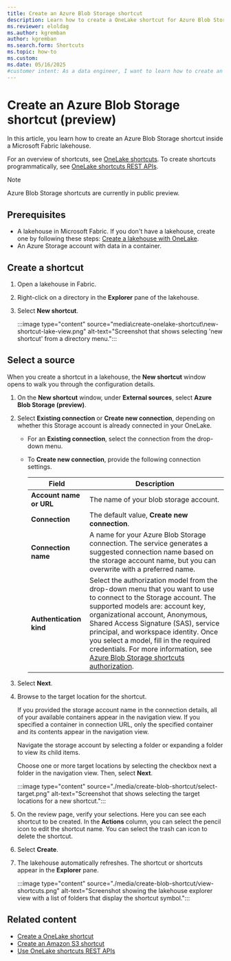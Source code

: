 ```yaml
---
title: Create an Azure Blob Storage shortcut
description: Learn how to create a OneLake shortcut for Azure Blob Storage inside a Microsoft Fabric lakehouse.
ms.reviewer: eloldag
ms.author: kgremban
author: kgremban
ms.search.form: Shortcuts
ms.topic: how-to
ms.custom:
ms.date: 05/16/2025
#customer intent: As a data engineer, I want to learn how to create an Azure Blob Storage shortcut inside a Microsoft Fabric lakehouse so that I can efficiently manage and access my data.
---
```


# Create an Azure Blob Storage shortcut (preview)

In this article, you learn how to create an Azure Blob Storage shortcut inside a Microsoft Fabric lakehouse.

For an overview of shortcuts, see [OneLake shortcuts](onelake-shortcuts.md). To create shortcuts programmatically, see [OneLake shortcuts REST APIs](onelake-shortcuts-rest-api.md).

>[!NOTE]
>Azure Blob Storage shortcuts are currently in public preview.

## Prerequisites

- A lakehouse in Microsoft Fabric. If you don't have a lakehouse, create one by following these steps: [Create a lakehouse with OneLake](create-lakehouse-onelake.md).
- An Azure Storage account with data in a container.

## Create a shortcut

1. Open a lakehouse in Fabric.

1. Right-click on a directory in the **Explorer** pane of the lakehouse.

1. Select **New shortcut**.

   :::image type="content" source="media\create-onelake-shortcut\new-shortcut-lake-view.png" alt-text="Screenshot that shows selecting 'new shortcut' from a directory menu.":::

## Select a source

When you create a shortcut in a lakehouse, the **New shortcut** window opens to walk you through the configuration details.

1. On the **New shortcut** window, under **External sources**, select **Azure Blob Storage (preview)**.

1. Select **Existing connection** or **Create new connection**, depending on whether this Storage account is already connected in your OneLake.

   * For an **Existing connection**, select the connection from the drop-down menu.

   * To **Create new connection**, provide the following connection settings.


     |Field | Description|
     |-----|-----|
     | **Account name or URL**| The name of your blob storage account. |
     |**Connection** | The default value, **Create new connection**. |
     |**Connection name** | A name for your Azure Blob Storage connection. The service generates a suggested connection name based on the storage account name, but you can overwrite with a preferred name. |
     |**Authentication kind**| Select the authorization model from the drop-down menu that you want to use to connect to the Storage account. The supported models are: account key, organizational account, Anonymous, Shared Access Signature (SAS), service principal, and workspace identity. Once you select a model, fill in the required credentials. For more information, see [Azure Blob Storage shortcuts authorization](./onelake-shortcuts.md#azure-blob-storage-shortcuts). |

     
1. Select **Next**.

1. Browse to the target location for the shortcut.

   If you provided the storage account name in the connection details, all of your available containers appear in the navigation view. If you specified a container in connection URL, only the specified container and its contents appear in the navigation view.

   Navigate the storage account by selecting a folder or expanding a folder to view its child items.

   Choose one or more target locations by selecting the checkbox next a folder in the navigation view. Then, select **Next**.

   :::image type="content" source="./media/create-blob-shortcut/select-target.png" alt-text="Screenshot that shows selecting the target locations for a new shortcut.":::

1. On the review page, verify your selections. Here you can see each shortcut to be created. In the **Actions** column, you can select the pencil icon to edit the shortcut name. You can select the trash can icon to delete the shortcut.

1. Select **Create**.

1. The lakehouse automatically refreshes. The shortcut or shortcuts appear in the **Explorer** pane.

   :::image type="content" source="./media/create-blob-shortcut/view-shortcuts.png" alt-text="Screenshot showing the lakehouse explorer view with a list of folders that display the shortcut symbol.":::

## Related content

- [Create a OneLake shortcut](create-onelake-shortcut.md)
- [Create an Amazon S3 shortcut](create-s3-shortcut.md)
- [Use OneLake shortcuts REST APIs](onelake-shortcuts-rest-api.md)
